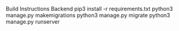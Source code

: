 Build Instructions
Backend
  pip3 install -r requirements.txt
  python3 manage.py makemigrations
  python3 manage.py migrate
  python3 manage.py runserver
